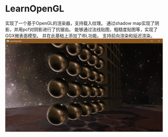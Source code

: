 # LearnOpenGL
实现了一个基于OpenGL的渲染器，支持载入纹理。
通过shadow map实现了阴影，并用pcf对阴影进行了抗锯齿。
能够通过法线贴图，粗糙度贴图等，实现了GGX微表面模型。
并在此基础上添加了IBL功能。
支持前向渲染和延迟渲染。
![image](111.png)
